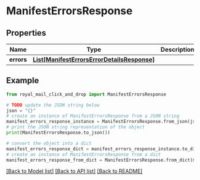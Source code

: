 # ManifestErrorsResponse


## Properties

Name | Type | Description | Notes
------------ | ------------- | ------------- | -------------
**errors** | [**List[ManifestErrorsErrorDetailsResponse]**](ManifestErrorsErrorDetailsResponse.md) |  | [optional] 

## Example

```python
from royal_mail_click_and_drop import ManifestErrorsResponse

# TODO update the JSON string below
json = "{}"
# create an instance of ManifestErrorsResponse from a JSON string
manifest_errors_response_instance = ManifestErrorsResponse.from_json(json)
# print the JSON string representation of the object
print(ManifestErrorsResponse.to_json())

# convert the object into a dict
manifest_errors_response_dict = manifest_errors_response_instance.to_dict()
# create an instance of ManifestErrorsResponse from a dict
manifest_errors_response_from_dict = ManifestErrorsResponse.from_dict(manifest_errors_response_dict)
```
[[Back to Model list]](../README.md#documentation-for-models) [[Back to API list]](../README.md#documentation-for-api-endpoints) [[Back to README]](../README.md)


